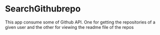 # SearchGithubrepo
This app consume some of Github API. One for getting the repositories of a given user and the other for viewing the readme file of the repos
